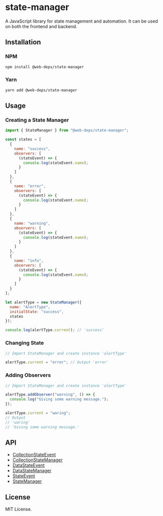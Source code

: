 # state-manager

A JavaScript library for state management and automation. It can be used on both the frontend and backend.

## Installation

### NPM

```sh
npm install @web-deps/state-manager
```

### Yarn

```sh
yarn add @web-deps/state-manager
```

## Usage

### Creating a State Manager

```js
import { StateManager } from "@web-deps/state-manager";

const states = [
  {
    name: "success",
    observers: [
      (stateEvent) => {
        console.log(stateEvent.name);
      }
    ]
  },
  {
    name: "error",
    observers: [
      (stateEvent) => {
        console.log(stateEvent.name);
      }
    ]
  },
  {
    name: "warning",
    observers: [
      (stateEvent) => {
        console.log(stateEvent.name);
      }
    ]
  },
  {
    name: "info",
    observers: [
      (stateEvent) => {
        console.log(stateEvent.name);
      }
    ]
  }
];

let alertType = new StateManager({
  name: "AlertType",
  initialState: "success",
  states
});

console.log(alertType.current); // 'success'
```

### Changing State

```js
// Import StateManager and create instance 'alertType'

alertType.current = "error"; // Output 'error'
```

### Adding Observers

```js
// Import StateManager and create instance 'alertType'

alertType.addObserver("warning", () => {
  console.log("Giving some warning message.");
});

alertType.current = "waring";
// Output
// 'waring'
// 'Giving some warning message.'
```

## API

- [CollectionStateEvent](docs/api/collection-state-event.md)
- [CollectionStateManager](docs/api/collection-state-manager.md)
- [DataStateEvent](docs/api/data-state-event.md)
- [DataStateManager](docs/api/data-state-manager.md)
- [StateEvent](docs/api/state-event.md)
- [StateManager](docs/api/state-manager.md)

## License

MIT License.
